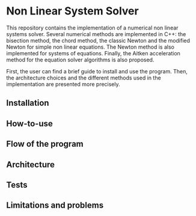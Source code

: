 # **Non Linear System Solver**
  
   
This repository contains the implementation of a numerical non linear systems solver. Several numerical methods are implemented in C++: the bisection method, the chord method, the classic Newton and the modified Newton for simple non linear equations. The Newton method is also implemented for systems of equations. Finally, the Aitken acceleration method for the equation solver algorithms is also proposed.

First, the user can find a brief guide to install and use the program. Then, the architecture choices and the different methods used in the implementation are presented more precisely.


## Installation

## How-to-use

## Flow of the program


## Architecture



## Tests


## Limitations and problems
